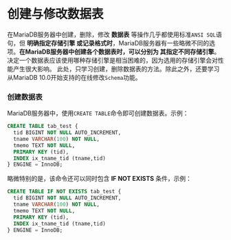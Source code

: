 创建与修改数据表
=============================================
在MariaDB服务器中创建，删除，修改 **数据表** 等操作几乎都使用标准`ANSI SQL`语句，但 **明确指定存储引擎
或记录格式时**，MariaDB服务器有一些略微不同的选项。**在MariaDB服务器中创建各个数据表时，可以分别为
其指定不同存储引擎**。决定一个数据表应该使用哪种存储引擎是相当困难的，因为选用的存储引擎会对性能产生很大影响。
此处，只学习创建，删除数据表的方法。除此之外，还要学习从MariaDB 10.0开始支持的在线修改`Schema`功能。

### 创建数据表
MariaDB服务器中，使用`CREATE TABLE`命令即可创建数据表。示例：
```sql
CREATE TABLE tab_test {
  tid BIGINT NOT NULL AUTO_INCREMENT,
  tname VARCHAR(100) NOT NULL,
  tmemo TEXT NOT NULL,
  PRIMARY KEY (tid),
  INDEX ix_tname_tid (tname,tid)
} ENGINE = InnoDB;
```
略微特别的是，该命令还可以同时包含 **IF NOT EXISTS** 条件，示例：
```sql
CREATE TABLE IF NOT EXISTS tab_test {
  tid BIGINT NOT NULL AUTO_INCREMENT,
  tname VARCHAR(100) NOT NULL,
  tmemo TEXT NOT NULL,
  PRIMARY KEY (tid),
  INDEX ix_tname_tid (tname,tid)
} ENGINE = InnoDB;
```
